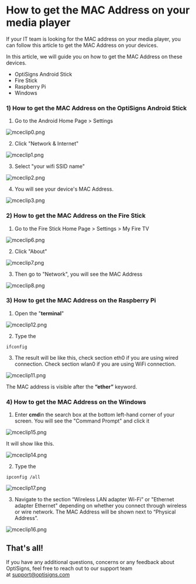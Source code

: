 # How to get the MAC Address on your media player

If your IT team is looking for the MAC address on your media player, you can follow this article to get the MAC Address on your devices.

In this article, we will guide you on how to get the MAC Address on these devices.

* OptiSigns Android Stick
* Fire Stick
* Raspberry Pi
* Windows

### 1) How to get the MAC Address on the OptiSigns Android Stick

1. Go to the Android Home Page > Settings

![mceclip0.png](https://support.optisigns.com/hc/article_attachments/8099392313107)

2. Click "Network & Internet"

![mceclip1.png](https://support.optisigns.com/hc/article_attachments/8099440965779)

3. Select "your wifi SSID name"

![mceclip2.png](https://support.optisigns.com/hc/article_attachments/8099446318099)

4. You will see your device's MAC Address.

![mceclip3.png](https://support.optisigns.com/hc/article_attachments/8099481961235)

### 2) How to get the MAC Address on the Fire Stick

1. Go to the Fire Stick Home Page > Settings > My Fire TV

![mceclip6.png](https://support.optisigns.com/hc/article_attachments/8099583974803)

2. Click "About"

![mceclip7.png](https://support.optisigns.com/hc/article_attachments/8099585346451)

3. Then go to "Network", you will see the MAC Address

![mceclip8.png](https://support.optisigns.com/hc/article_attachments/8099602869139)

### 3) How to get the MAC Address on the Raspberry Pi

1. Open the "**terminal**"

![mceclip12.png](https://support.optisigns.com/hc/article_attachments/8099797282067)

2. Type the

```
ifconfig
```

3. The result will be like this, check section eth0 if you are using wired connection. Check section wlan0 if you are using WiFi connection.

![mceclip11.png](https://support.optisigns.com/hc/article_attachments/8099782797587)

The MAC address is visible after the **“ether”** keyword.

### 4) How to get the MAC Address on the Windows

1. Enter **cmd**in the search box at the bottom left-hand corner of your screen. You will see the "Command Prompt" and click it

![mceclip15.png](https://support.optisigns.com/hc/article_attachments/8099829447827)

It will show like this.

![mceclip14.png](https://support.optisigns.com/hc/article_attachments/8099827611283)

2. Type the

```
ipconfig /all
```

![mceclip17.png](https://support.optisigns.com/hc/article_attachments/8099901932307)

3. Navigate to the section “Wireless LAN adapter Wi-Fi” or "Ethernet adapter Ethernet" depending on whether you connect through wireless or wire network. The MAC Address will be shown next to “Physical Address”.

![mceclip16.png](https://support.optisigns.com/hc/article_attachments/8099899957651)

## That's all!

If you have any additional questions, concerns or any feedback about OptiSigns, feel free to reach out to our support team at [support@optisigns.com](mailto:support@optisigns.com)